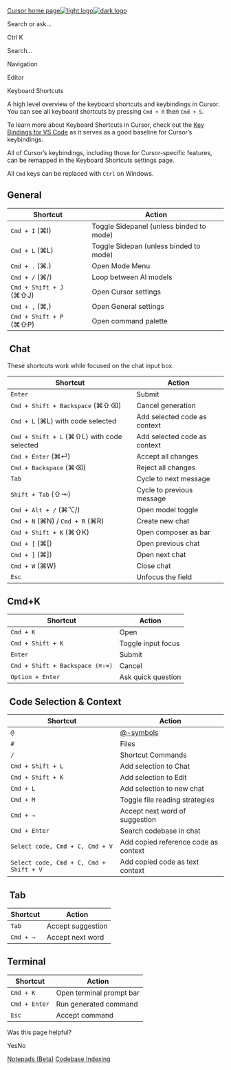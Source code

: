 [Cursor home page![light logo](https://mintlify.s3.us-west-1.amazonaws.com/cursor/images/logo/app-logo.svg)![dark logo](https://mintlify.s3.us-west-1.amazonaws.com/cursor/images/logo/app-logo.svg)](https://docs.cursor.com/)

Search or ask...

Ctrl K

Search...

Navigation

Editor

Keyboard Shortcuts

A high level overview of the keyboard shortcuts and keybindings in Cursor. You can see all keyboard shortcuts by pressing `Cmd + R` then `Cmd + S`.

To learn more about Keyboard Shortcuts in Cursor, check out the [Key Bindings for VS Code](https://code.visualstudio.com/docs/getstarted/keybindings) as it serves as a good baseline for Cursor’s keybindings.

All of Cursor’s keybindings, including those for Cursor-specific features, can be remapped in the Keyboard Shortcuts settings page.

All `Cmd` keys can be replaced with `Ctrl` on Windows.

## [​](https://docs.cursor.com/kbd\#general)  General

| Shortcut | Action |
| --- | --- |
| `Cmd + I` (⌘I) | Toggle Sidepanel (unless binded to mode) |
| `Cmd + L` (⌘L) | Toggle Sidepan (unless binded to mode) |
| `Cmd + .` (⌘.) | Open Mode Menu |
| `Cmd + /` (⌘/) | Loop between AI models |
| `Cmd + Shift + J` (⌘⇧J) | Open Cursor settings |
| `Cmd + ,` (⌘,) | Open General settings |
| `Cmd + Shift + P` (⌘⇧P) | Open command palette |

## [​](https://docs.cursor.com/kbd\#chat)  Chat

These shortcuts work while focused on the chat input box.

| Shortcut | Action |
| --- | --- |
| `Enter` | Submit |
| `Cmd + Shift + Backspace` (⌘⇧⌫) | Cancel generation |
| `Cmd + L` (⌘L) with code selected | Add selected code as context |
| `Cmd + Shift + L` (⌘⇧L) with code selected | Add selected code as context |
| `Cmd + Enter` (⌘⏎) | Accept all changes |
| `Cmd + Backspace` (⌘⌫) | Reject all changes |
| `Tab` | Cycle to next message |
| `Shift + Tab` (⇧⇥) | Cycle to previous message |
| `Cmd + Alt + /` (⌘⌥/) | Open model toggle |
| `Cmd + N` (⌘N) / `Cmd + R` (⌘R) | Create new chat |
| `Cmd + Shift + K` (⌘⇧K) | Open composer as bar |
| `Cmd + [` (⌘\[) | Open previous chat |\
| `Cmd + ]` (⌘\]) | Open next chat |
| `Cmd + W` (⌘W) | Close chat |
| `Esc` | Unfocus the field |

## [​](https://docs.cursor.com/kbd\#cmd%2Bk)  Cmd+K

| Shortcut | Action |
| --- | --- |
| `Cmd + K` | Open |
| `Cmd + Shift + K` | Toggle input focus |
| `Enter` | Submit |
| `Cmd + Shift + Backspace (⌘⇧⌫)` | Cancel |
| `Option + Enter` | Ask quick question |

## [​](https://docs.cursor.com/kbd\#code-selection-%26-context)  Code Selection & Context

| Shortcut | Action |
| --- | --- |
| `@` | [@-symbols](https://docs.cursor.com/context/@-symbols) |
| `#` | Files |
| `/` | Shortcut Commands |
| `Cmd + Shift + L` | Add selection to Chat |
| `Cmd + Shift + K` | Add selection to Edit |
| `Cmd + L` | Add selection to new chat |
| `Cmd + M` | Toggle file reading strategies |
| `Cmd + →` | Accept next word of suggestion |
| `Cmd + Enter` | Search codebase in chat |
| `Select code, Cmd + C, Cmd + V` | Add copied reference code as context |
| `Select code, Cmd + C, Cmd + Shift + V` | Add copied code as text context |

## [​](https://docs.cursor.com/kbd\#tab)  Tab

| Shortcut | Action |
| --- | --- |
| `Tab` | Accept suggestion |
| `Cmd + →` | Accept next word |

## [​](https://docs.cursor.com/kbd\#terminal)  Terminal

| Shortcut | Action |
| --- | --- |
| `Cmd + K` | Open terminal prompt bar |
| `Cmd + Enter` | Run generated command |
| `Esc` | Accept command |

Was this page helpful?

YesNo

[Notepads (Beta)](https://docs.cursor.com/beta/notepads) [Codebase Indexing](https://docs.cursor.com/context/codebase-indexing)